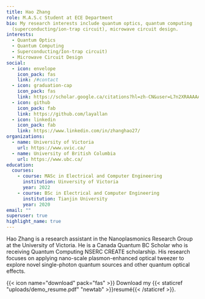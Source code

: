 ```yaml
---
title: Hao Zhang
role: M.A.S.c Student at ECE Department
bio: My research interests include quantum optics, quantum computing
  (superconducting/ion-trap circuit), microwave circuit design.
interests:
  - Quantum Optics
  - Quantum Computing
  - Superconducting/Ion-trap circuit)
  - Microwave Circuit Design
social:
  - icon: envelope
    icon_pack: fas
    link: /#contact
  - icon: graduation-cap
    icon_pack: fas
    link: https://scholar.google.ca/citations?hl=zh-CN&user=L7n2XRAAAAAJ
  - icon: github
    icon_pack: fab
    link: https://github.com/layallan
  - icon: linkedin
    icon_pack: fab
    link: https://www.linkedin.com/in/zhanghao27/
organizations:
  - name: University of Victoria
    url: https://www.uvic.ca/
  - name: University of British Columbia
    url: https://www.ubc.ca/
education:
  courses:
    - course: MASc in Electrical and Computer Engineering
      institution: Uinversity of Victoria
      year: 2022
    - course: BSc in Electrical and Computer Engineering
      institution: Tianjin University
      year: 2020
email: ""
superuser: true
highlight_name: true
---
```

Hao Zhang is a research assistant in the Nanoplasmonics Research Group at the University of Victoria. He is a Canada Quantum BC Scholar who is receiving Quantum Computing NSERC CREATE scholarship. His research focuses on applying nano-scale plasmon-enhanced optical tweezer to explore novel single-photon quantum sources and other quantum optical effects.

{{< icon name="download" pack="fas" >}} Download my {{< staticref "uploads/demo_resume.pdf" "newtab" >}}resumé{{< /staticref >}}.